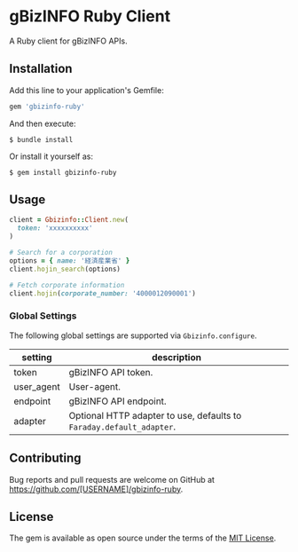 # gBizINFO Ruby Client

A Ruby client for gBizINFO APIs.

## Installation

Add this line to your application's Gemfile:

```ruby
gem 'gbizinfo-ruby'
```

And then execute:

    $ bundle install

Or install it yourself as:

    $ gem install gbizinfo-ruby

## Usage

```ruby
client = Gbizinfo::Client.new(
  token: 'xxxxxxxxxx'
)

# Search for a corporation
options = { name: '経済産業省' }
client.hojin_search(options)

# Fetch corporate information
client.hojin(corporate_number: '4000012090001')
```

### Global Settings

The following global settings are supported via `Gbizinfo.configure`.

setting             | description
--------------------|-------------------------------------------------------------------------------------------------
token               | gBizINFO API token.
user_agent          | User-agent.
endpoint            | gBizINFO API endpoint.
adapter             | Optional HTTP adapter to use, defaults to `Faraday.default_adapter`.

## Contributing

Bug reports and pull requests are welcome on GitHub at https://github.com/[USERNAME]/gbizinfo-ruby.

## License

The gem is available as open source under the terms of the [MIT License](https://opensource.org/licenses/MIT).
